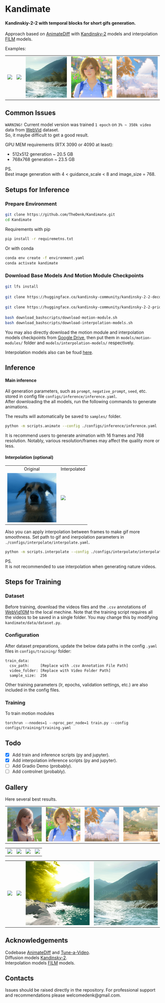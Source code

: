 # Kandimate

#### Kandinskiy-2-2 with temporal blocks for short gifs generation.

Approach based on [AnimateDiff](https://github.com/guoyww/AnimateDiff) with [Kandinsky-2](https://github.com/ai-forever/Kandinsky-2) models and interpolation [FILM](https://github.com/dajes/frame-interpolation-pytorch/releases/tag/v1.0.0) models.

Examples:  

<table width="800" class="center">
    <tr>
    <td><img src="docs/gifs/examples/real_girl/181945330600420966.gif"></td>
    <td><img src="docs/gifs/examples/dog/6244510644958237227.gif"></td>
    <td><img src="docs/gifs/examples/real_nature/5966451691186754987.gif"></td>
    <td><img src="docs/gifs/examples/anime_girl/8311767559332823379.gif"></td>
    <td><img src="docs/gifs/examples/anime_nature/4600565812032460915.gif"></td>
    </tr>
</table>  

## Common Issues
`WARNING!` Current model version was trained `1 epoch` on `3% ~ 350k video` data from [WebVid](https://github.com/m-bain/webvid) dataset.  
So, it maybe difficult to get a good result.

GPU MEM requirements (RTX 3090 or 4090 at least):
- 512x512 generation ~ 20.5 GB
- 768x768 generation ~ 23.5 GB

PS.  
Best image generation with 4 < guidance_scale < 8  and image_size = 768.  

## Setups for Inference
### Prepare Environment

```bash
git clone https://github.com/TheDenk/Kandimate.git
cd Kandimate
```

Requirements with pip
```bash
pip install -r requiremetns.txt
```

Or with conda
```bash
conda env create -f environment.yaml
conda activate kandimate
```

### Download Base Models And Motion Module Checkpoints
```bash
git lfs install

git clone https://huggingface.co/kandinsky-community/kandinsky-2-2-decoder ./models/kandinsky-2-2-decoder

git clone https://huggingface.co/kandinsky-community/kandinsky-2-2-prior ./models/kandinsky-2-2-prior

bash download_bashscripts/download-motion-module.sh
bash download_bashscripts/download-interpolation-models.sh
```
You may also directly download the motion module and interpolation models checkpoints from [Google Drive](https://drive.google.com/drive/folders/1GYMJ6ZJMljikSPkbJQNIbORqtdJjHBD0?usp=sharing), then put them in `models/motion-modules/` folder and  `models/interpolation-models/` respectively.  

Interpolation models also can be foud [here](https://github.com/dajes/frame-interpolation-pytorch/releases/tag/v1.0.0).  

## Inference    
  
#### Main inference

All generation parameters, such as `prompt`, `negative_prompt`, `seed`, etc. stored in config file `configs/inference/inference.yaml`.   
After downloading the all models, run the following commands to generate animations.  

The results will automatically be saved to `samples/` folder.  

```bash
python -m scripts.animate --config ./configs/inference/inference.yaml
```
  
It is recommend users to generate animation with 16 frames and 768 resolution. Notably, various resolution/frames may affect the quality more or less.  
  
#### Interpolation (optional)
<table class="center">
    <tr>
    <td style="text-align: center">Original</td>
    <td style="text-align: center">Interpolated</td>
    </tr>
    <tr>
    <td><img width="160" src="docs/gifs/examples/dog/original.gif"></td>
    <td><img width="160" src="docs/gifs/examples/dog/6244510644958237227.gif"></td>
    </tr>
</table>  

Also you can apply interpolation between frames to make gif more smoothness.
Set path to gif and inerpolation parameters in `./configs/interpolate/interpolate.yaml`.
  
```bash
python -m scripts.interpolate --config ./configs/interpolate/interpolate.yaml
```

PS.  
It is not recommended to use interpolation when generating nature videos.  

## Steps for Training

### Dataset
Before training, download the videos files and the `.csv` annotations of [WebVid10M](https://maxbain.com/webvid-dataset/) to the local mechine.
Note that the training script requires all the videos to be saved in a single folder. You may change this by modifying `kandimate/data/dataset.py`.

### Configuration
After dataset preparations, update the below data paths in the config `.yaml` files in `configs/training/` folder:
```
train_data:
  csv_path:     [Replace with .csv Annotation File Path]
  video_folder: [Replace with Video Folder Path]
  sample_size:  256
```
Other training parameters (lr, epochs, validation settings, etc.) are also included in the config files.

### Training
To train motion modules
```
torchrun --nnodes=1 --nproc_per_node=1 train.py --config configs/training/training.yaml
```
<!--
## Gradio Demo
Gradio demo was created to make Kandimate easier to use. To launch the demo, please run the following commands:
```
conda activate kandimate
python app.py
```
By default, the demo will run at `localhost:7860`.
Be sure that imageio with backend is installed. (pip install imageio[ffmpeg])
-->
## Todo
- [x] Add train and inference scripts (py and jupyter).
- [x] Add interpolation inference scripts (py and jupyter).
- [ ] Add Gradio Demo (probably).
- [ ] Add controlnet (probably). 

## Gallery
Here several best results.

<table width="800" class="center">
    <tr>
    <td><img src="docs/gifs/examples/anime_girl/752189959033839891.gif"></td>
    <td><img src="docs/gifs/examples/anime_girl/8311767559332823379.gif"></td>
    <td><img src="docs/gifs/examples/anime_nature/4600565812032460915.gif"></td>
    <td><img src="docs/gifs/examples/anime_nature/8831841692488764364.gif"></td>
    </tr>
</table>  
<table width="800" class="center">
    <tr>
    <td><img src="docs/gifs/examples/real_girl/181945330600420966.gif"></td>
    <td><img src="docs/gifs/examples/real_girl/1514380906832080732.gif"></td>
    <td><img src="docs/gifs/examples/real_girl/7055896805879472868.gif"></td>
    <td><img src="docs/gifs/examples/real_girl/8908903743535013658.gif"></td>
    </tr>
</table>  
<table width="800" class="center">
    <tr>
    <td><img src="docs/gifs/examples/cat/5088790080184097958.gif"></td>
    <td><img src="docs/gifs/examples/dog/6244510644958237227.gif"></td>
    <td><img src="docs/gifs/examples/real_nature/6672553283261147091.gif"></td>
    <td><img src="docs/gifs/examples/real_nature/5966451691186754987.gif"></td>
    </tr>
</table>  

## Acknowledgements
Codebase [AnimateDiff](https://github.com/guoyww/AnimateDiff) and [Tune-a-Video](https://github.com/showlab/Tune-A-Video).  
Diffusion models [Kandinsky-2](https://github.com/ai-forever/Kandinsky-2).  
Interpolation models [FILM](https://github.com/google-research/frame-interpolation) models.  

## Contacts
<p>Issues should be raised directly in the repository. For professional support and recommendations please <a>welcomedenk@gmail.com</a>.</p>
